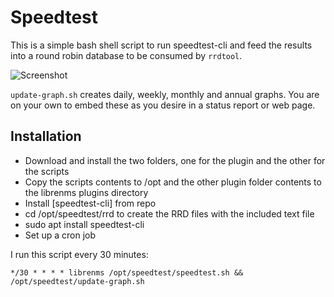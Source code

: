 # Speedtest

This is a simple bash shell script to run speedtest-cli and feed the results into a round robin database to be consumed by `rrdtool`.

![Screenshot](/../speedtst/blob/master/screenshots/speedtest.PNG?raw=true "Speed Test Screenshot")

`update-graph.sh` creates daily, weekly, monthly and annual graphs. You are on your own to embed these as you desire in a status report or web page.

## Installation
* Download and install the two folders, one for the plugin and the other for the scripts
* Copy the scripts contents to /opt and the other plugin folder contents to the librenms plugins directory
* Install [speedtest-cli] from repo
* cd /opt/speedtest/rrd to create the RRD files with the included text file
* sudo apt install speedtest-cli
* Set up a cron job

I run this script every 30 minutes:
```
*/30 * * * * librenms /opt/speedtest/speedtest.sh && /opt/speedtest/update-graph.sh

```
